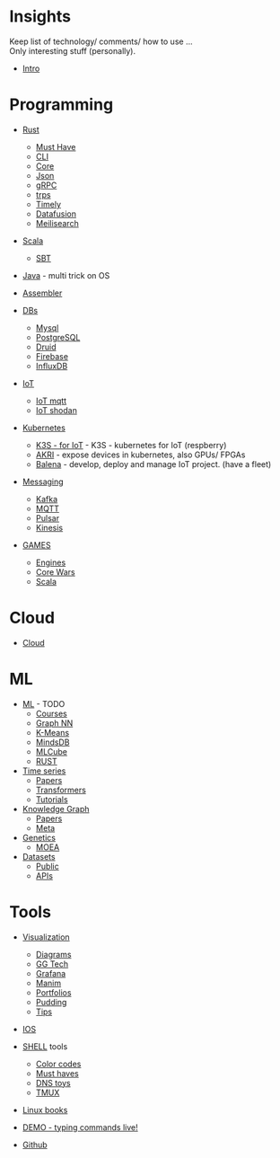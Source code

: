 # Insights 

Keep list of technology/ comments/ how to use ...  
Only interesting stuff (personally).


- [Intro](intro.md)

# Programming

- [Rust](rust/README.md)
  - [Must Have](rust/_must_have.md)
  - [CLI](rust/cli.md)
  - [Core](rust/core.md)
  - [Json](rust/json.md)
  - [gRPC](rust/gRPC.md)
  - [trps](rust/trpc.md)
  - [Timely](rust/timely.md)
  - [Datafusion](rust/datafusion.md)
  - [Meilisearch](rust/meilisearch.md)

- [Scala](scala/README.md) 
  - [SBT](scala/sbt.md) 
- [Java](java/java.md) - multi trick on OS
- [Assembler](assembly.md)

- [DBs](db/README.md)
  - [Mysql](db/mysql.md)
  - [PostgreSQL](db/postgresql.md)
  - [Druid](db/druid.md)
  - [Firebase](db/firebase.md)
  - [InfluxDB](db/influxdb.md)

- [IoT](iot/README.md)
  - [IoT mqtt](iot/mqtt.md)
  - [IoT shodan](iot/shodan.md)
  
- [Kubernetes](kubernetes/README.md)
  - [K3S - for IoT](kubernetes/k3s.md) - K3S - kubernetes for IoT (respberry)
  - [AKRI](kubernetes/akri.md) - expose devices in kubernetes, also GPUs/ FPGAs
  - [Balena](kubernetes/balena.md) - develop, deploy and manage IoT project. (have a fleet)

- [Messaging](messagging/README.md)
  - [Kafka](messagging/kafka.md)
  - [MQTT](messagging/mqtt.md)
  - [Pulsar](messagging/pulsar.md)
  - [Kinesis](messagging/kinesis.md)


- [GAMES](games/README.md)
  - [Engines](games/engines.md)
  - [Core Wars](games/corewars.md)
  - [Scala](games/game_in_scala.md)



# Cloud
- [Cloud](cloud/oracle_free_tier.md)

# ML
- [ML](ml/README.md) - TODO
  - [Courses](ml/courses.md)
  - [Graph NN](ml/graphNN.md)
  - [K-Means](ml/kmenas.md)
  - [MindsDB](ml/mindsdb.md)
  - [MLCube](ml/mlcube.md)
  - [RUST](ml/rust.md)
- [Time series](ml/time_series/README.md)
  - [Papers](ml/time_series/papers.md)
  - [Transformers](ml/time_series/time_serie_transformer.md)
  - [Tutorials](ml/time_series/tutorials.md)
- [Knowledge Graph](knowledge_graph/README.md)
  - [Papers](knowledge_graph/papers.md)
  - [Meta](knowledge_graph/meta.md)
- [Genetics](genetics/README.md)
  - [MOEA](genetics/moea.md)
- [Datasets](ml/datasets/README.md)
  - [Public](ml/datasets/public.md)
  - [APIs](dml/atasets/apis.md)


# Tools
- [Visualization](visualization/README.md)
  - [Diagrams](visualization/diagrams.md)
  - [GG Tech](visualization/ggtech.md)
  - [Grafana](visualization/grafana.md)
  - [Manim](visualization/manim.md)
  - [Portfolios](visualization/portfolios.md)
  - [Pudding](visualization/pudding.md)
  - [Tips](visualization/tips.md)

- [IOS](ios/ios.md)
- [SHELL](tools/shell/tools.md) tools
  - [Color codes](tools/shell/color_codes.md)
  - [Must haves](tools/shell/must_have.md)
  - [DNS toys](tools/shell/dns_toys.md)
  - [TMUX](tools/shell/tmux.md)
- [Linux books](tools/linux/books.md)

- [DEMO - typing commands live!](tools/demo.md)
- [Github](tools/github.md)


